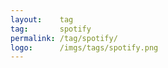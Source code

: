 ```yaml
---
layout:    tag
tag:       spotify
permalink: /tag/spotify/
logo:      /imgs/tags/spotify.png
---
```


